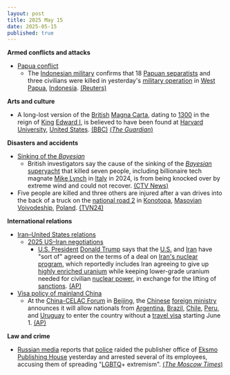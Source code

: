 ```yaml
---
layout: post
title: 2025 May 15
date: 2025-05-15
published: true
---
```



**Armed conflicts and attacks**

* [Papua conflict](https://en.wikipedia.org/wiki/Papua_conflict "Papua conflict")
  + The [Indonesian military](https://en.wikipedia.org/wiki/Indonesian_military "Indonesian military") confirms that 18 [Papuan separatists](https://en.wikipedia.org/wiki/Free_Papuan_Movement "Free Papuan Movement") and three civilians were killed in yesterday's [military operation](https://en.wikipedia.org/wiki/Military_operation "Military operation") in [West Papua](https://en.wikipedia.org/wiki/West_Papua_%28province%29 "West Papua (province)"), [Indonesia](https://en.wikipedia.org/wiki/Indonesia "Indonesia"). [(Reuters)](https://www.reuters.com/world/asia-pacific/indonesia-military-says-18-separatists-killed-operation-papua-region-2025-05-15/)

**Arts and culture**

* A long-lost version of the [British](https://en.wikipedia.org/wiki/United_Kingdom "United Kingdom") [Magna Carta](https://en.wikipedia.org/wiki/Magna_Carta "Magna Carta"), dating to [1300](https://en.wikipedia.org/wiki/1300 "1300") in the reign of [King](https://en.wikipedia.org/wiki/King_of_England "King of England") [Edward I](https://en.wikipedia.org/wiki/Edward_I_of_England "Edward I of England"), is believed to have been found at [Harvard University](https://en.wikipedia.org/wiki/Harvard_University "Harvard University"), [United States](https://en.wikipedia.org/wiki/United_States "United States"). [(BBC)](https://www.bbc.com/news/articles/cm23zjknre7o) [(*The Guardian*)](https://www.theguardian.com/uk-news/2025/may/15/harvards-unofficial-copy-of-magna-carta-is-actually-an-original-experts-say)

**Disasters and accidents**

* [Sinking of the *Bayesian*](https://en.wikipedia.org/wiki/Bayesian_%28yacht%29#Sinking "Bayesian (yacht)")
  + British investigators say the cause of the sinking of the [*Bayesian*](https://en.wikipedia.org/wiki/Bayesian_%28yacht%29 "Bayesian (yacht)") [superyacht](https://en.wikipedia.org/wiki/Superyacht "Superyacht") that killed seven people, including billionaire tech magnate [Mike Lynch](https://en.wikipedia.org/wiki/Mike_Lynch_%28businessman%29 "Mike Lynch (businessman)") in [Italy](https://en.wikipedia.org/wiki/Italy "Italy") in 2024, is from being knocked over by extreme wind and could not recover. [(CTV News)](https://www.ctvnews.ca/world/article/extreme-wind-blamed-for-sinking-of-superyacht-off-sicily-last-year-british-probe-says/)
* Five people are killed and three others are injured after a van drives into the back of a truck on the [national road 2](https://en.wikipedia.org/wiki/National_road_2_%28Poland%29 "National road 2 (Poland)") in [Konotopa](https://en.wikipedia.org/wiki/Konotopa%2C_Warsaw_West_County "Konotopa, Warsaw West County"), [Masovian Voivodeship](https://en.wikipedia.org/wiki/Masovian_Voivodeship "Masovian Voivodeship"), [Poland](https://en.wikipedia.org/wiki/Poland "Poland"). [(TVN24)](https://tvn24.pl/polska/wypadek-na-s2-pod-warszawa-miejscowosc-konotopa-nie-zyje-piec-osob-trzy-ranne-st8461084)

**International relations**

* [Iran–United States relations](https://en.wikipedia.org/wiki/Iran%E2%80%93United_States_relations "Iran–United States relations")
  + [2025 US–Iran negotiations](https://en.wikipedia.org/wiki/2025_US%E2%80%93Iran_negotiations "2025 US–Iran negotiations")
    - [U.S. President](https://en.wikipedia.org/wiki/U.S._President "U.S. President") [Donald Trump](https://en.wikipedia.org/wiki/Donald_Trump "Donald Trump") says that the [U.S.](https://en.wikipedia.org/wiki/United_States "United States") and [Iran](https://en.wikipedia.org/wiki/Iran "Iran") have "sort of" agreed on the terms of a deal on [Iran's nuclear program](https://en.wikipedia.org/wiki/Nuclear_program_of_Iran "Nuclear program of Iran"), which reportedly includes Iran agreeing to give up [highly enriched uranium](https://en.wikipedia.org/wiki/Highly_enriched_uranium "Highly enriched uranium") while keeping lower-grade uranium needed for civilian [nuclear power](https://en.wikipedia.org/wiki/Nuclear_power "Nuclear power"), in exchange for the lifting of [sanctions](https://en.wikipedia.org/wiki/International_sanctions_against_Iran "International sanctions against Iran"). [(AP)](https://apnews.com/article/trump-qatar-syria-aludeid-air-base-9c868799582685b3a115c6f0c243d606)
* [Visa policy of mainland China](https://en.wikipedia.org/wiki/Visa_policy_of_mainland_China "Visa policy of mainland China")
  + At the [China-CELAC Forum](https://en.wikipedia.org/wiki/China-CELAC_Forum "China-CELAC Forum") in [Beijing](https://en.wikipedia.org/wiki/Beijing "Beijing"), the [Chinese](https://en.wikipedia.org/wiki/China "China") [foreign ministry](https://en.wikipedia.org/wiki/Ministry_of_Foreign_Affairs_%28China%29 "Ministry of Foreign Affairs (China)") announces it will allow nationals from [Argentina](https://en.wikipedia.org/wiki/Argentina "Argentina"), [Brazil](https://en.wikipedia.org/wiki/Brazil "Brazil"), [Chile](https://en.wikipedia.org/wiki/Chile "Chile"), [Peru](https://en.wikipedia.org/wiki/Peru "Peru"), and [Uruguay](https://en.wikipedia.org/wiki/Uruguay "Uruguay") to enter the country without a [travel visa](https://en.wikipedia.org/wiki/Travel_visa "Travel visa") starting June 1. [(AP)](https://apnews.com/article/china-latin-america-visa-free-travel-1b3baa45cbe2b866b8d42900d29949b7)

**Law and crime**

* [Russian media](https://en.wikipedia.org/wiki/Russian_media "Russian media") reports that [police](https://en.wikipedia.org/wiki/Russian_police "Russian police") raided the publisher office of [Eksmo Publishing House](https://en.wikipedia.org/wiki/Eksmo "Eksmo") yesterday and arrested several of its employees, accusing them of spreading "[LGBTQ](https://en.wikipedia.org/wiki/LGBTQ "LGBTQ")+ extremism". [(*The Moscow Times*)](https://www.themoscowtimes.com/2025/05/15/police-arrest-publishing-house-staff-over-alleged-lgbtq-books-a89090)
